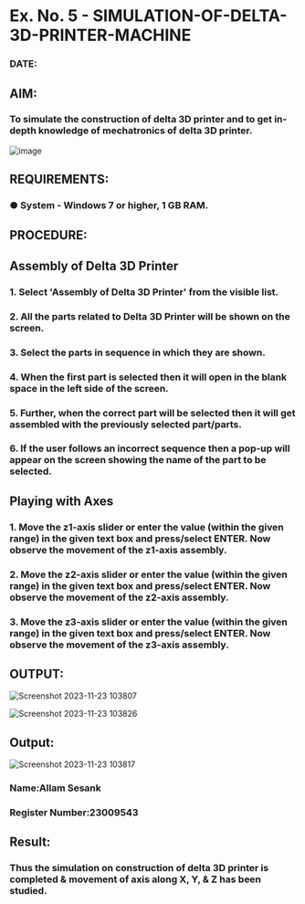 # Ex. No. 5 - SIMULATION-OF-DELTA-3D-PRINTER-MACHINE

### DATE: 
## AIM:
### To simulate the construction of delta 3D printer and to get in-depth knowledge of mechatronics of delta 3D printer.

![image](https://github.com/Sellakumar1987/Ex.-No.-5---SIMULATION-OF-DELTA-3D-PRINTER-MACHINE/assets/113594316/c784471e-098f-456d-9c1b-e9f0ce56cc9b)

## REQUIREMENTS:
### ●	System - Windows 7 or higher, 1 GB RAM.

## PROCEDURE:

## Assembly of Delta 3D Printer
### 1.	Select 'Assembly of Delta 3D Printer' from the visible list.
### 2.	All the parts related to Delta 3D Printer will be shown on the screen.
### 3.	Select the parts in sequence in which they are shown.
### 4.	When the first part is selected then it will open in the blank space in the left side of the screen.
### 5.	Further, when the correct part will be selected then it will get assembled with the previously selected part/parts.
### 6.	If the user follows an incorrect sequence then a pop-up will appear on the screen showing the name of the part to be selected.

## Playing with Axes
### 1.	Move the z1-axis slider or enter the value (within the given range) in the given text box and press/select ENTER. Now observe the movement of the z1-axis assembly.
### 2.	Move the z2-axis slider or enter the value (within the given range) in the given text box and press/select ENTER. Now observe the movement of the z2-axis assembly.
### 3.	Move the z3-axis slider or enter the value (within the given range) in the given text box and press/select ENTER. Now observe the movement of the z3-axis assembly.

## OUTPUT:
![Screenshot 2023-11-23 103807](https://github.com/ALLAMSESANK/Ex.-No.-5---SIMULATION-OF-DELTA-3D-PRINTER-MACHINE/assets/147120920/79de1476-daf8-4e2a-987e-52b82128eeba)

![Screenshot 2023-11-23 103826](https://github.com/ALLAMSESANK/Ex.-No.-5---SIMULATION-OF-DELTA-3D-PRINTER-MACHINE/assets/147120920/d82973e2-65f1-45ea-a843-4bc56e287a0a)

## Output:
![Screenshot 2023-11-23 103817](https://github.com/ALLAMSESANK/Ex.-No.-5---SIMULATION-OF-DELTA-3D-PRINTER-MACHINE/assets/147120920/95f595aa-17b0-4e3c-bd9b-2794c3c8db1d)

### Name:Allam Sesank
### Register Number:23009543

## Result: 
### Thus the simulation on construction of delta 3D printer is completed & movement of axis along X, Y, & Z has been studied.

